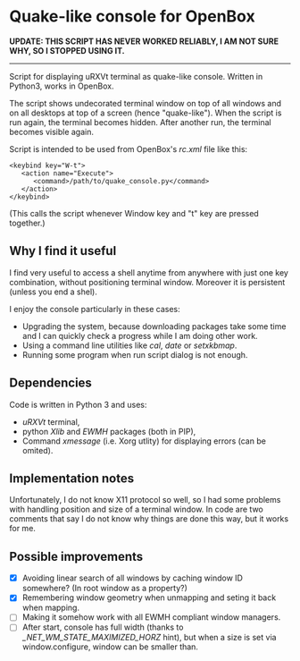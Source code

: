 # Quake-like console for OpenBox

**UPDATE: THIS SCRIPT HAS NEVER WORKED RELIABLY, I AM NOT SURE WHY, SO I STOPPED USING IT.**

---

Script for displaying uRXVt terminal as quake-like console. Written in Python3, works in OpenBox.

The script shows undecorated terminal window on top of all windows and on all desktops at top of a screen (hence "quake-like"). When the script is run again, the terminal becomes hidden. After another run, the terminal becomes visible again.

Script is intended to be used from OpenBox's *rc.xml* file like this:

    <keybind key="W-t">
       <action name="Execute">
          <command>/path/to/quake_console.py</command>
       </action>
    </keybind>
    
(This calls the script whenever Window key and "t" key are pressed together.)


## Why I find it useful

I find very useful to access a shell anytime from anywhere with just one key combination, without positioning terminal window. Moreover it is persistent (unless you end a shel).

I enjoy the console particularly in these cases:

 * Upgrading the system, because downloading packages take some time and I can quickly check a progress while I am doing other work.
 * Using a command line utilities like *cal*, *date* or *setxkbmap*.
 * Running some program when run script dialog is not enough.


## Dependencies

Code is written in Python 3 and uses:
 * *uRXVt* terminal,
 * python *Xlib* and *EWMH* packages (both in PIP),
 * Command *xmessage* (i.e. Xorg utlity) for displaying errors (can be omited).


## Implementation notes

Unfortunately, I do not know X11 protocol so well, so I had some problems with handling position and size of a terminal window. In code are two comments that say I do not know why things are done this way, but it works for me.


## Possible improvements

 - [X] Avoiding linear search of all windows by caching window ID somewhere? (In root window as a property?)
 - [X] Remembering window geometry when unmapping and seting it back when mapping.
 - [ ] Making it somehow work with all EWMH compliant window managers.
 - [ ] After start, console has full width (thanks to *_NET_WM_STATE_MAXIMIZED_HORZ* hint), but when a size is set via window.configure, window can be smaller than.
